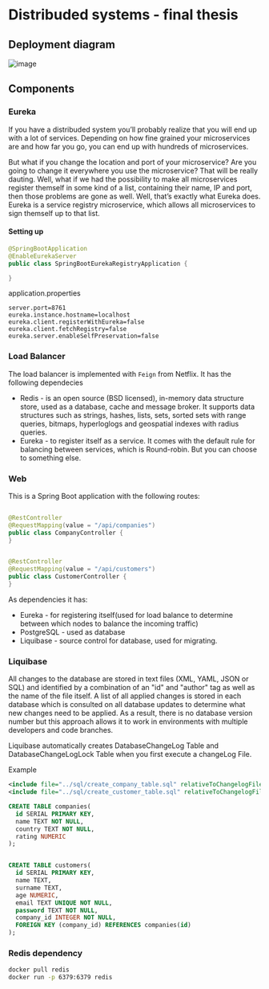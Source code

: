 # Distribuded systems - final thesis

## Deployment diagram
![image](https://assets.digitalocean.com/articles/architecture/load_balancer.png)

## Components
### Eureka
If you have a distribuded system you’ll probably realize that you will end up with a lot of services. Depending on how fine grained your microservices are and how far you go, you can end up with hundreds of microservices.

But what if you change the location and port of your microservice? Are you going to change it everywhere you use the microservice? That will be really dauting.
Well, what if we had the possibility to make all microservices register themself in some kind of a list, containing their name, IP and port, then those problems are gone as well. Well, that’s exactly what Eureka does. Eureka is a service registry microservice, which allows all microservices to sign themself up to that list.

#### Setting up
```java
@SpringBootApplication
@EnableEurekaServer
public class SpringBootEurekaRegistryApplication {

}
```

application.properties
```properties
server.port=8761
eureka.instance.hostname=localhost
eureka.client.registerWithEureka=false
eureka.client.fetchRegistry=false
eureka.server.enableSelfPreservation=false
```


### Load Balancer
The load balancer is implemented with ``Feign`` from Netflix. It has the following dependecies
- Redis - is an open source (BSD licensed), in-memory data structure store, used as a database, cache and message broker. It supports data structures such as strings, hashes, lists, sets, sorted sets with range queries, bitmaps, hyperloglogs and geospatial indexes with radius queries.
- Eureka - to register itself as a service.
It comes with the default rule for balancing between services, which is Round-robin. But you can choose to something else.


### Web
This is a Spring Boot application with the following routes:
```java

@RestController
@RequestMapping(value = "/api/companies")
public class CompanyController {
}


@RestController
@RequestMapping(value = "/api/customers")
public class CustomerController {
}
```
As dependencies it has:
- Eureka - for registering itself(used for load balance to determine between which nodes to balance the incoming traffic)
- PostgreSQL - used as database
- Liquibase - source control for database, used for migrating.


### Liquibase
All changes to the database are stored in text files (XML, YAML, JSON or SQL) and identified by a combination of an "id" and "author" tag as well as the name of the file itself. A list of all applied changes is stored in each database which is consulted on all database updates to determine what new changes need to be applied. As a result, there is no database version number but this approach allows it to work in environments with multiple developers and code branches.

Liquibase automatically creates DatabaseChangeLog Table and DatabaseChangeLogLock Table when you first execute a changeLog File.

Example

```xml
<include file="../sql/create_company_table.sql" relativeToChangelogFile="true"/>
<include file="../sql/create_customer_table.sql" relativeToChangelogFile="true"/>
```


```sql
CREATE TABLE companies(
  id SERIAL PRIMARY KEY,
  name TEXT NOT NULL,
  country TEXT NOT NULL,
  rating NUMERIC
);


CREATE TABLE customers(
  id SERIAL PRIMARY KEY,
  name TEXT,
  surname TEXT,
  age NUMERIC,
  email TEXT UNIQUE NOT NULL,
  password TEXT NOT NULL,
  company_id INTEGER NOT NULL,
  FOREIGN KEY (company_id) REFERENCES companies(id)
);

```

### Redis dependency
 ```bash
 docker pull redis
 docker run -p 6379:6379 redis
 ```
 
 
